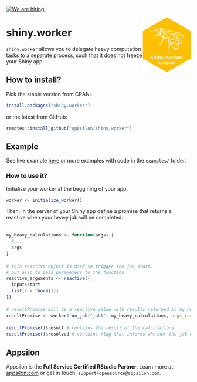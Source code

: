 <a href = "https://appsilon.com/careers/" target="_blank"><img src="http://d2v95fjda94ghc.cloudfront.net/hiring.png" alt="We are hiring!"/></a>

<a href='https://github.com/Appsilon/shiny.worker'><img src='man/figures/hex.png' align="right" height="150" /></a>

# shiny.worker

`shiny.worker` allows you to delegate heavy computation tasks to a separate process,
such that it does not freeze your Shiny app.

## How to install?

Pick the stable version from CRAN:

```r
install.packages("shiny.worker")
```

or the latest from GitHub:

```r
remotes::install_github("Appsilon/shiny.worker")
```

## Example

See live example [here](https://demo.appsilon.ai/apps/shiny-worker/) or more examples with code in the `examples/` folder.

### How to use it?

Initialise your worker at the beggining of your app.

```r
worker <- initialize_worker()
```

Then, in the server of your Shiny app define a promise that returns a reactive when your heavy job will be completed.

```r

my_heavy_calculations <- function(args) {
  # ...
  args
}

# this reactive object is used to trigger the job start,
# but also to pass parameters to the function
reactive_arguments <- reactive({ 
  input$start
  list(r = rnorm(1))
})

# resultPromise will be a reactive value with results returned by my_heavy_calculations
resultPromise <- worker$run_job("job1", my_heavy_calculations, args_reactive = reactive_arguments)

resultPromise()$result # contains the result of the calculations
resultPromise()$resolved # contains flag that informs whether the job has finished or not
```

## Appsilon

<img src="https://avatars0.githubusercontent.com/u/6096772" align="right" alt="" width="6%" />

Appsilon is the **Full Service Certified RStudio Partner**. Learn more
at: [appsilon.com](https://appsilon.com) or get in touch: `support+opensource@appsilon.com`.
